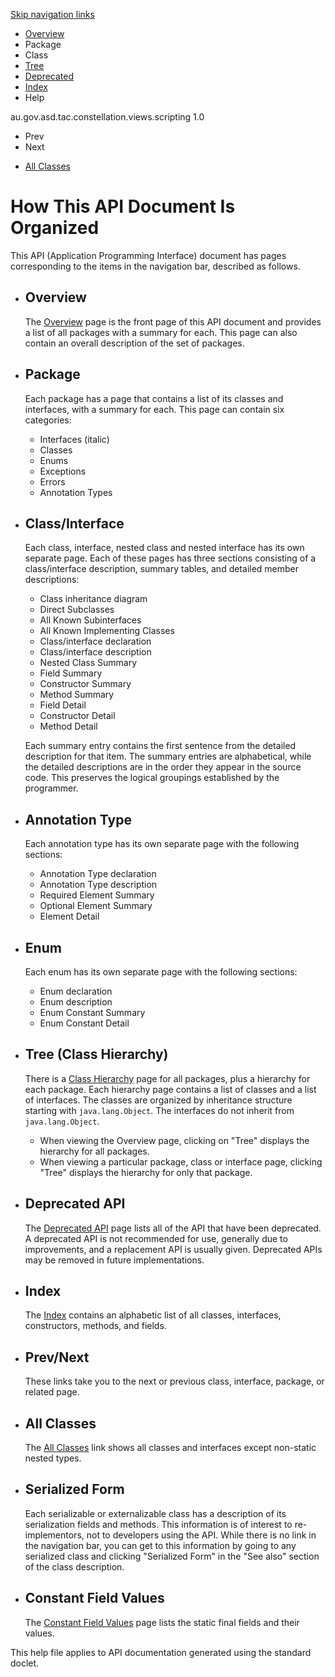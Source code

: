 <div class="topNav">

<span id="navbar.top"></span>

<div class="skipNav">

[Skip navigation links](#skip.navbar.top "Skip navigation links")

</div>

<span id="navbar.top.firstrow"></span>

-   [Overview](../ext/docs/CoreScriptingView/src/au/gov/asd/tac/constellation/views/scripting/docs/javadoc/overview-summary.md)
-   Package
-   Class
-   [Tree](../ext/docs/CoreScriptingView/src/au/gov/asd/tac/constellation/views/scripting/docs/javadoc/overview-tree.md)
-   [Deprecated](../ext/docs/CoreScriptingView/src/au/gov/asd/tac/constellation/views/scripting/docs/javadoc/deprecated-list.md)
-   [Index](../ext/docs/CoreScriptingView/src/au/gov/asd/tac/constellation/views/scripting/docs/javadoc/index-all.md)
-   Help

<div class="aboutLanguage">

au.gov.asd.tac.constellation.views.scripting 1.0

</div>

</div>

<div class="subNav">

-   Prev
-   Next

<!-- -->

-   [All Classes](../ext/docs/CoreScriptingView/src/au/gov/asd/tac/constellation/views/scripting/docs/javadoc/allclasses-noframe.md)

<div>

</div>

<span id="skip.navbar.top"></span>

</div>

<div class="header">

# How This API Document Is Organized

<div class="subTitle">

This API (Application Programming Interface) document has pages
corresponding to the items in the navigation bar, described as follows.

</div>

</div>

<div class="contentContainer">

-   ## Overview

    The [Overview](../ext/docs/CoreScriptingView/src/au/gov/asd/tac/constellation/views/scripting/docs/javadoc/overview-summary.md) page is the front page of this
    API document and provides a list of all packages with a summary for
    each. This page can also contain an overall description of the set
    of packages.

-   ## Package

    Each package has a page that contains a list of its classes and
    interfaces, with a summary for each. This page can contain six
    categories:

    -   Interfaces (italic)
    -   Classes
    -   Enums
    -   Exceptions
    -   Errors
    -   Annotation Types

-   ## Class/Interface

    Each class, interface, nested class and nested interface has its own
    separate page. Each of these pages has three sections consisting of
    a class/interface description, summary tables, and detailed member
    descriptions:

    -   Class inheritance diagram
    -   Direct Subclasses
    -   All Known Subinterfaces
    -   All Known Implementing Classes
    -   Class/interface declaration
    -   Class/interface description

    <!-- -->

    -   Nested Class Summary
    -   Field Summary
    -   Constructor Summary
    -   Method Summary

    <!-- -->

    -   Field Detail
    -   Constructor Detail
    -   Method Detail

    Each summary entry contains the first sentence from the detailed
    description for that item. The summary entries are alphabetical,
    while the detailed descriptions are in the order they appear in the
    source code. This preserves the logical groupings established by the
    programmer.

-   ## Annotation Type

    Each annotation type has its own separate page with the following
    sections:

    -   Annotation Type declaration
    -   Annotation Type description
    -   Required Element Summary
    -   Optional Element Summary
    -   Element Detail

-   ## Enum

    Each enum has its own separate page with the following sections:

    -   Enum declaration
    -   Enum description
    -   Enum Constant Summary
    -   Enum Constant Detail

-   ## Tree (Class Hierarchy)

    There is a [Class Hierarchy](../ext/docs/CoreScriptingView/src/au/gov/asd/tac/constellation/views/scripting/docs/javadoc/overview-tree.md) page for all
    packages, plus a hierarchy for each package. Each hierarchy page
    contains a list of classes and a list of interfaces. The classes are
    organized by inheritance structure starting with `java.lang.Object`.
    The interfaces do not inherit from `java.lang.Object`.

    -   When viewing the Overview page, clicking on "Tree" displays the
        hierarchy for all packages.
    -   When viewing a particular package, class or interface page,
        clicking "Tree" displays the hierarchy for only that package.

-   ## Deprecated API

    The [Deprecated API](../ext/docs/CoreScriptingView/src/au/gov/asd/tac/constellation/views/scripting/docs/javadoc/deprecated-list.md) page lists all of the API
    that have been deprecated. A deprecated API is not recommended for
    use, generally due to improvements, and a replacement API is usually
    given. Deprecated APIs may be removed in future implementations.

-   ## Index

    The [Index](../ext/docs/CoreScriptingView/src/au/gov/asd/tac/constellation/views/scripting/docs/javadoc/index-all.md) contains an alphabetic list of all
    classes, interfaces, constructors, methods, and fields.

-   ## Prev/Next

    These links take you to the next or previous class, interface,
    package, or related page.

-   ## All Classes

    The [All Classes](../ext/docs/CoreScriptingView/src/au/gov/asd/tac/constellation/views/scripting/docs/javadoc/allclasses-noframe.md) link shows all classes
    and interfaces except non-static nested types.

-   ## Serialized Form

    Each serializable or externalizable class has a description of its
    serialization fields and methods. This information is of interest to
    re-implementors, not to developers using the API. While there is no
    link in the navigation bar, you can get to this information by going
    to any serialized class and clicking "Serialized Form" in the "See
    also" section of the class description.

-   ## Constant Field Values

    The [Constant Field Values](../ext/docs/CoreScriptingView/src/au/gov/asd/tac/constellation/views/scripting/docs/javadoc/constant-values.md) page lists the
    static final fields and their values.

<span class="emphasizedPhrase">This help file applies to API
documentation generated using the standard doclet.</span>

</div>
